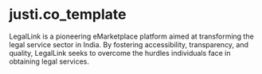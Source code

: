 # justi.co_template
LegalLink is a pioneering eMarketplace platform aimed at transforming the legal service sector in India. By fostering accessibility, transparency, and quality, LegalLink seeks to overcome the hurdles individuals face in obtaining legal services. 
